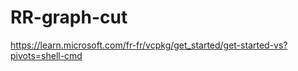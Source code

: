# RR-graph-cut

https://learn.microsoft.com/fr-fr/vcpkg/get_started/get-started-vs?pivots=shell-cmd
